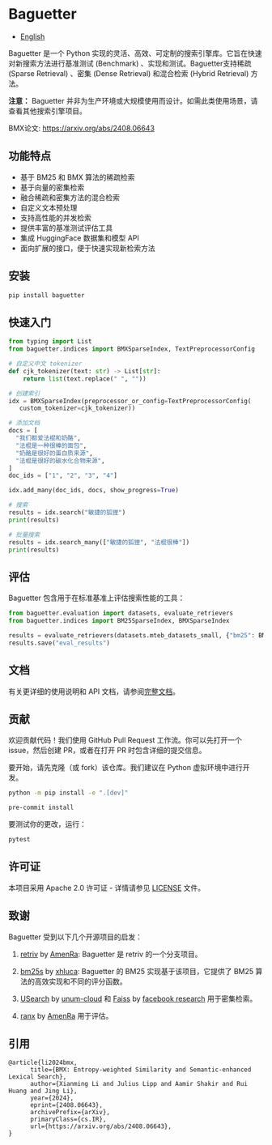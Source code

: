 # Baguetter
- [English](README.md)

Baguetter 是一个 Python 实现的灵活、高效、可定制的搜索引擎库。它旨在快速对新搜索方法进行基准测试 (Benchmark) 、实现和测试。Baguetter支持稀疏 (Sparse Retrieval) 、密集 (Dense Retrieval) 和混合检索 (Hybrid Retrieval) 方法。

**注意：** Baguetter 并非为生产环境或大规模使用而设计。如需此类使用场景，请查看其他搜索引擎项目。

BMX论文: https://arxiv.org/abs/2408.06643

## 功能特点

- 基于 BM25 和 BMX 算法的稀疏检索
- 基于向量的密集检索
- 融合稀疏和密集方法的混合检索
- 自定义文本预处理
- 支持高性能的并发检索
- 提供丰富的基准测试评估工具
- 集成 HuggingFace 数据集和模型 API
- 面向扩展的接口，便于快速实现新检索方法

## 安装

```bash
pip install baguetter
```

## 快速入门

```python
from typing import List
from baguetter.indices import BMXSparseIndex, TextPreprocessorConfig

# 自定义中文 tokenizer
def cjk_tokenizer(text: str) -> List[str]:
    return list(text.replace(" ", ""))

# 创建索引
idx = BMXSparseIndex(preprocessor_or_config=TextPreprocessorConfig(
   custom_tokenizer=cjk_tokenizer))

# 添加文档
docs = [
  "我们都爱法棍和奶酪",
  "法棍是一种很棒的面包",
  "奶酪是很好的蛋白质来源",
  "法棍是很好的碳水化合物来源",
]
doc_ids = ["1", "2", "3", "4"]

idx.add_many(doc_ids, docs, show_progress=True)

# 搜索
results = idx.search("敏捷的狐狸")
print(results)

# 批量搜索
results = idx.search_many(["敏捷的狐狸", "法棍很棒"])
print(results)
```

## 评估

Baguetter 包含用于在标准基准上评估搜索性能的工具：

```python
from baguetter.evaluation import datasets, evaluate_retrievers
from baguetter.indices import BM25SparseIndex, BMXSparseIndex

results = evaluate_retrievers(datasets.mteb_datasets_small, {"bm25": BM25SparseIndex, "bmx": BMXSparseIndex})
results.save("eval_results")
```

## 文档

有关更详细的使用说明和 API 文档，请参阅[完整文档](https://github.com/mixedbread-ai/baguetter/docs)。

## 贡献

欢迎贡献代码！我们使用 GitHub Pull Request 工作流。你可以先打开一个 issue，然后创建 PR，或者在打开 PR 时包含详细的提交信息。

要开始，请先克隆（或 fork）该仓库。我们建议在 Python 虚拟环境中进行开发。

```sh
python -m pip install -e ".[dev]"

pre-commit install
```

要测试你的更改，运行：

```sh
pytest
```

## 许可证

本项目采用 Apache 2.0 许可证 - 详情请参见 [LICENSE](LICENSE) 文件。

## 致谢

Baguetter 受到以下几个开源项目的启发：

1. [retriv](https://github.com/AmenRa/retriv) by [AmenRa](https://github.com/AmenRa):
   Baguetter 是 retriv 的一个分支项目。

2. [bm25s](https://github.com/xhluca/bm25s) by [xhluca](https://github.com/xhluca):
   Baguetter 的 BM25 实现基于该项目，它提供了 BM25 算法的高效实现和不同的评分函数。

3. [USearch](https://github.com/unum-cloud/usearch) by [unum-cloud](https://github.com/unum-cloud) 和 [Faiss](https://github.com/facebookresearch/faiss) by [facebook research](https://github.com/facebookresearch) 用于密集检索。

4. [ranx](https://github.com/AmenRa/ranx) by [AmenRa](https://github.com/AmenRa) 用于评估。

## 引用
```
@article{li2024bmx,
      title={BMX: Entropy-weighted Similarity and Semantic-enhanced Lexical Search},
      author={Xianming Li and Julius Lipp and Aamir Shakir and Rui Huang and Jing Li},
      year={2024},
      eprint={2408.06643},
      archivePrefix={arXiv},
      primaryClass={cs.IR},
      url={https://arxiv.org/abs/2408.06643},
}
```
